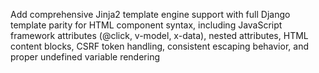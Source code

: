 Add comprehensive Jinja2 template engine support with full Django template parity for HTML component syntax, including JavaScript framework attributes (@click, v-model, x-data), nested attributes, HTML content blocks, CSRF token handling, consistent escaping behavior, and proper undefined variable rendering
